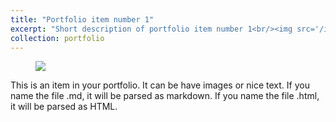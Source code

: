 ```yaml
---
title: "Portfolio item number 1"
excerpt: "Short description of portfolio item number 1<br/><img src='/images/500x300.png'>"
collection: portfolio
---
```

<figure class = "media-left">
  <img src='/images/500x300.png'> 
</figure>
This is an item in your portfolio. It can be have images or nice text. If you name the file .md, it will be parsed as markdown. If    you name the file .html, it will be parsed as HTML. 
